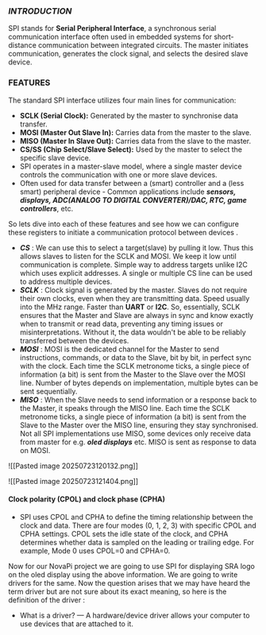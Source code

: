 ### *INTRODUCTION*
SPI stands for **Serial Peripheral Interface**, a synchronous serial communication interface often used in embedded systems for short-distance communication between integrated circuits. The master initiates communication, generates the clock signal, and selects the desired slave device.

### FEATURES

The standard SPI interface utilizes four main lines for communication: 

- **SCLK (Serial Clock):** Generated by the master to synchronise data transfer.
- **MOSI (Master Out Slave In):** Carries data from the master to the slave.
- **MISO (Master In Slave Out):** Carries data from the slave to the master.
- **CS/SS (Chip Select/Slave Select):** Used by the master to select the specific slave device.
- SPI operates in a master-slave model, where a single master device controls the communication with one or more slave devices.
- Often used for data transfer between a (smart) controller and a (less smart) peripheral device - Common applications include ***sensors, displays, ADC(ANALOG TO DIGITAL CONVERTER)/DAC, RTC, game controllers***, etc.

So lets dive into each of these features and see how we can configure these registers to initiate a communication protocol between devices .

- ***CS*** : We can use this to select a target(slave) by pulling it low. Thus this allows slaves to listen for the SCLK and MOSI. We keep it low until communication is complete. Simple way to address targets unlike I2C which uses explicit addresses. A single or multiple CS line can be used to address multiple devices.
- ***SCLK*** : Clock signal is generated by the master. Slaves do not require their own clocks, even when they are transmitting data. Speed usually into the MHz range. Faster than **UART** or **I2C**. So, essentially, SCLK ensures that the Master and Slave are always in sync and know exactly when to transmit or read data, preventing any timing issues or misinterpretations. Without it, the data wouldn't be able to be reliably transferred between the devices.
- ***MOSI*** : MOSI is the dedicated channel for the Master to send instructions, commands, or data to the Slave, bit by bit, in perfect sync with the clock. Each time the SCLK metronome ticks, a single piece of information (a bit) is sent from the Master to the Slave over the MOSI line. Number of bytes depends on implementation, multiple bytes can be sent sequentially. 
- ***MISO*** : When the Slave needs to send information or a response back to the Master, it speaks through the MISO line. Each time the SCLK metronome ticks, a single piece of information (a bit) is sent from the Slave to the Master over the MISO line, ensuring they stay synchronised. Not all SPI implementations use MISO, some devices only receive data from master for e.g. ***oled displays*** etc. MISO is sent as response to data on MOSI.

![[Pasted image 20250723120132.png]]

![[Pasted image 20250723121404.png]]

#### **Clock polarity (CPOL) and clock phase (CPHA)**

- SPI uses CPOL and CPHA to define the timing relationship between the clock and data. There are four modes (0, 1, 2, 3) with specific CPOL and CPHA settings. CPOL sets the idle state of the clock, and CPHA determines whether data is sampled on the leading or trailing edge. For example, Mode 0 uses CPOL=0 and CPHA=0.

Now for our NovaPi project we are going to use SPI for displaying SRA logo on the oled display using the above information. We are going to write drivers for the same. Now the question arises that we may have heard the term driver but are not sure about its exact meaning, so here is the definition of the driver :

- What is a driver? — A hardware/device driver allows your computer to use devices that are attached to it.
